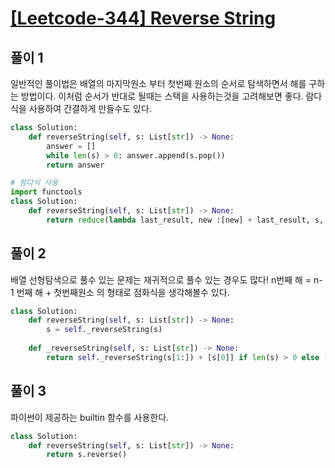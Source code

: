 # [[Leetcode-344] Reverse String](https://leetcode.com/problems/reverse-string/)

## 풀이 1 
일반적인 풀이법은 배열의 마지막원소 부터 첫번째 원소의 순서로 탐색하면서 해를 구하는 방법이다.
이처럼 순서가 반대로 될때는 스택을 사용하는것을 고려해보면 좋다. 람다식을 사용하여 간결하게 만들수도 있다.

```python
class Solution:
    def reverseString(self, s: List[str]) -> None:
        answer = []
        while len(s) > 0: answer.append(s.pop())
        return answer
```

```python
# 람다식 사용
import functools 
class Solution:
    def reverseString(self, s: List[str]) -> None:
        return reduce(lambda last_result, new :[new] + last_result, s, [])
```

## 풀이 2
배열 선형탐색으로 풀수 있는 문제는 재귀적으로 풀수 있는 경우도 많다! n번째 해 = n-1 번째 해 + 첫번째원소 의 형태로 점화식을 생각해볼수 있다.

```python
class Solution:
    def reverseString(self, s: List[str]) -> None:
        s = self._reverseString(s)
        
    def _reverseString(self, s: List[str]) -> None:
        return self._reverseString(s[1:]) + [s[0]] if len(s) > 0 else []
```

## 풀이 3
파이썬이 제공하는 builtin 함수를 사용한다.
```python
class Solution:
    def reverseString(self, s: List[str]) -> None:
        return s.reverse()
```
